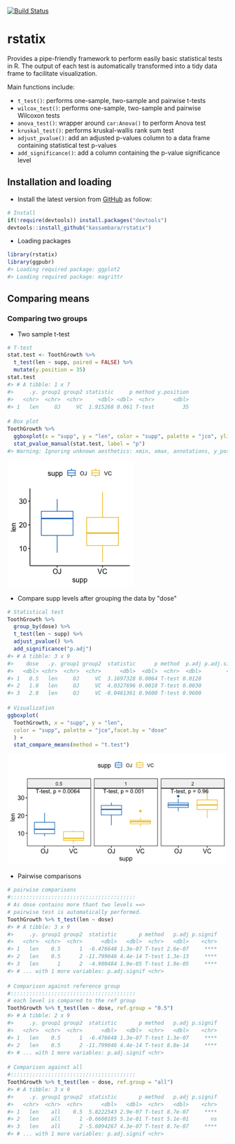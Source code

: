 <!-- README.md is generated from README.Rmd. Please edit that file -->
[![Build Status](https://api.travis-ci.org/kassambara/rstatix.png)](https://travis-ci.org/kassambara/rstatix)

rstatix
=======

Provides a pipe-friendly framework to perform easily basic statistical tests in R. The output of each test is automatically transformed into a tidy data frame to facilitate visualization.

Main functions include:

-   `t_test()`: performs one-sample, two-sample and pairwise t-tests
-   `wilcox_test()`: performs one-sample, two-sample and pairwise Wilcoxon tests
-   `anova_test()`: wrapper around `car:Anova()` to perform Anova test
-   `kruskal_test()`: performs kruskal-wallis rank sum test
-   `adjust_pvalue()`: add an adjusted p-values column to a data frame containing statistical test p-values
-   `add_significance()`: add a column containing the p-value significance level

Installation and loading
------------------------

-   Install the latest version from [GitHub](https://github.com/kassambara/rstatix) as follow:

``` r
# Install
if(!require(devtools)) install.packages("devtools")
devtools::install_github("kassambara/rstatix")
```

-   Loading packages

``` r
library(rstatix)  
library(ggpubr)  
#> Loading required package: ggplot2
#> Loading required package: magrittr
```

Comparing means
---------------

### Comparing two groups

-   Two sample t-test

``` r
# T-test
stat.test <- ToothGrowth %>% 
  t_test(len ~ supp, paired = FALSE) %>%
  mutate(y.position = 35)
stat.test
#> # A tibble: 1 x 7
#>     .y. group1 group2 statistic     p method y.position
#>   <chr>  <chr>  <chr>     <dbl> <dbl>  <chr>      <dbl>
#> 1   len     OJ     VC  1.915268 0.061 T-test         35

# Box plot
ToothGrowth %>%  
  ggboxplot(x = "supp", y = "len", color = "supp", palette = "jco", ylim = c(0, 40)) +
  stat_pvalue_manual(stat.test, label = "p")
#> Warning: Ignoring unknown aesthetics: xmin, xmax, annotations, y_position
```

![](tools/README-two-sample-t-test-1.png)

-   Compare supp levels after grouping the data by "dose"

``` r
# Statistical test
ToothGrowth %>%
  group_by(dose) %>%
  t_test(len ~ supp) %>%
  adjust_pvalue() %>%
  add_significance("p.adj")
#> # A tibble: 3 x 9
#>    dose   .y. group1 group2  statistic      p method  p.adj p.adj.signif
#>   <dbl> <chr>  <chr>  <chr>      <dbl>  <dbl>  <chr>  <dbl>        <chr>
#> 1   0.5   len     OJ     VC  3.1697328 0.0064 T-test 0.0128            *
#> 2   1.0   len     OJ     VC  4.0327696 0.0010 T-test 0.0030           **
#> 3   2.0   len     OJ     VC -0.0461361 0.9600 T-test 0.9600           ns

# Visualization
ggboxplot(
  ToothGrowth, x = "supp", y = "len",
  color = "supp", palette = "jco",facet.by = "dose"
  ) +
  stat_compare_means(method = "t.test")
```

![](tools/README--grouped-two-sample-t-test-1.png)

-   Pairwise comparisons

``` r
# pairwise comparisons
#::::::::::::::::::::::::::::::::::::::::
# As dose contains more thant two levels ==>
# pairwise test is automatically performed.
ToothGrowth %>% t_test(len ~ dose)
#> # A tibble: 3 x 9
#>     .y. group1 group2  statistic       p method   p.adj p.signif
#>   <chr>  <chr>  <chr>      <dbl>   <dbl>  <chr>   <dbl>    <chr>
#> 1   len    0.5      1  -6.476648 1.3e-07 T-test 2.6e-07     ****
#> 2   len    0.5      2 -11.799046 4.4e-14 T-test 1.3e-13     ****
#> 3   len      1      2  -4.900484 1.9e-05 T-test 1.9e-05     ****
#> # ... with 1 more variables: p.adj.signif <chr>

# Comparison against reference group
#::::::::::::::::::::::::::::::::::::::::
# each level is compared to the ref group
ToothGrowth %>% t_test(len ~ dose, ref.group = "0.5")
#> # A tibble: 2 x 9
#>     .y. group1 group2  statistic       p method   p.adj p.signif
#>   <chr>  <chr>  <chr>      <dbl>   <dbl>  <chr>   <dbl>    <chr>
#> 1   len    0.5      1  -6.476648 1.3e-07 T-test 1.3e-07     ****
#> 2   len    0.5      2 -11.799046 4.4e-14 T-test 8.8e-14     ****
#> # ... with 1 more variables: p.adj.signif <chr>

# Comparison against all
#::::::::::::::::::::::::::::::::::::::::
ToothGrowth %>% t_test(len ~ dose, ref.group = "all")
#> # A tibble: 3 x 9
#>     .y. group1 group2  statistic       p method   p.adj p.signif
#>   <chr>  <chr>  <chr>      <dbl>   <dbl>  <chr>   <dbl>    <chr>
#> 1   len    all    0.5  5.8222543 2.9e-07 T-test 8.7e-07     ****
#> 2   len    all      1 -0.6600185 5.1e-01 T-test 5.1e-01       ns
#> 3   len    all      2 -5.6094267 4.3e-07 T-test 8.7e-07     ****
#> # ... with 1 more variables: p.adj.signif <chr>
```
